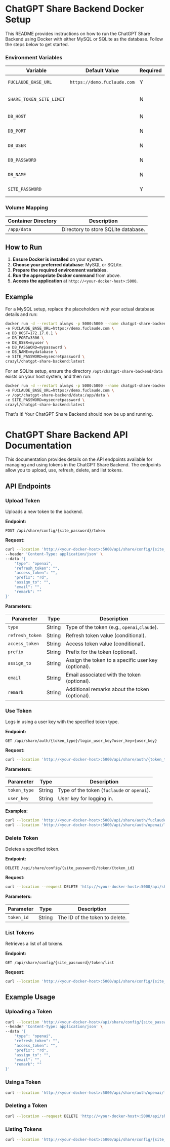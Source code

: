 # ChatGPT Share Backend Docker Setup

This README provides instructions on how to run the ChatGPT Share Backend using Docker with either MySQL or SQLite as the database. Follow the steps below to get started.

### Environment Variables

| Variable                 | Default Value               | Required | Description                                                          |
|--------------------------|-----------------------------|----------|----------------------------------------------------------------------|
| `FUCLAUDE_BASE_URL`      | `https://demo.fuclaude.com` | Y        | Base URL for the FUCLAUDE API.                                       |
| `SHARE_TOKEN_SITE_LIMIT` |                             | N        | Site limit for generating token share. eg: `https://new.oaifree.com` |
| `DB_HOST`                |                             | N        | Hostname or IP address of the MySQL server.                          |
| `DB_PORT`                |                             | N        | Port number of the MySQL server.                                     |
| `DB_USER`                |                             | N        | Username for the MySQL database.                                     |
| `DB_PASSWORD`            |                             | N        | Password for the MySQL database.                                     |
| `DB_NAME`                |                             | N        | Name of the MySQL database.                                          |
| `SITE_PASSWORD`          |                             | Y        | Password for accessing the site.                                     |

### Volume Mapping

| Container Directory | Description                          |
|---------------------|--------------------------------------|
| `/app/data`         | Directory to store SQLite database.  |

## How to Run

1. **Ensure Docker is installed** on your system.
2. **Choose your preferred database**: MySQL or SQLite.
3. **Prepare the required environment variables**.
4. **Run the appropriate Docker command** from above.
5. **Access the application** at `http://<your-docker-host>:5000`.

## Example

For a MySQL setup, replace the placeholders with your actual database details and run:

```sh
docker run -d --restart always -p 5000:5000 --name chatgpt-share-backend \
-e FUCLAUDE_BASE_URL=https://demo.fuclaude.com \
-e DB_HOST=172.17.0.1 \
-e DB_PORT=3306 \
-e DB_USER=myuser \
-e DB_PASSWORD=mypassword \
-e DB_NAME=mydatabase \
-e SITE_PASSWORD=mysecretpassword \
crazyl/chatgpt-share-backend:latest
```

For an SQLite setup, ensure the directory `/opt/chatgpt-share-backend/data` exists on your host system, and then run:

```sh
docker run -d --restart always -p 5000:5000 --name chatgpt-share-backend \
-e FUCLAUDE_BASE_URL=https://demo.fuclaude.com \
-v /opt/chatgpt-share-backend/data:/app/data \
-e SITE_PASSWORD=mysecretpassword \
crazyl/chatgpt-share-backend:latest
```

That's it! Your ChatGPT Share Backend should now be up and running.

# ChatGPT Share Backend API Documentation

This documentation provides details on the API endpoints available for managing and using tokens in the ChatGPT Share Backend. The endpoints allow you to upload, use, refresh, delete, and list tokens.

## API Endpoints

### Upload Token

Uploads a new token to the backend.

**Endpoint:**
```
POST /api/share/config/{site_password}/token
```

**Request:**
```sh
curl --location 'http://<your-docker-host>:5000/api/share/config/{site_password}/token' \
--header 'Content-Type: application/json' \
--data '{
    "type": "openai",
    "refresh_token": "",
    "access_token": "",
    "prefix": "rd",
    "assign_to": "",
    "email": "",
    "remark": ""
}'
```

**Parameters:**

| Parameter       | Type   | Description                                           |
|-----------------|--------|-------------------------------------------------------|
| `type`          | String | Type of the token (e.g., `openai`,`claude`).          |
| `refresh_token` | String | Refresh token value (conditional).                    |
| `access_token`  | String | Access token value (conditional).                     |
| `prefix`        | String | Prefix for the token (optional).                      |
| `assign_to`     | String | Assign the token to a specific user key (optional).   |
| `email`         | String | Email associated with the token (optional).           |
| `remark`        | String | Additional remarks about the token (optional).        |

### Use Token

Logs in using a user key with the specified token type.

**Endpoint:**
```
GET /api/share/auth/{token_type}/login_user_key?user_key={user_key}
```

**Request:**
```sh
curl --location 'http://<your-docker-host>:5000/api/share/auth/{token_type}/login_user_key?user_key={user_key}'
```

**Parameters:**

| Parameter     | Type   | Description                                      |
|---------------|--------|--------------------------------------------------|
| `token_type`  | String | Type of the token (`fuclaude` or `openai`).      |
| `user_key`    | String | User key for logging in.                         |

**Examples:**
```sh
curl --location 'http://<your-docker-host>:5000/api/share/auth/fuclaude/login_user_key?user_key=rd_123'
curl --location 'http://<your-docker-host>:5000/api/share/auth/openai/login_user_key?user_key=rd_123'
```

### Delete Token

Deletes a specified token.

**Endpoint:**
```
DELETE /api/share/config/{site_password}/token/{token_id}
```

**Request:**
```sh
curl --location --request DELETE 'http://<your-docker-host>:5000/api/share/config/{site_password}/token/{token_id}'
```

**Parameters:**

| Parameter   | Type   | Description                      |
|-------------|--------|----------------------------------|
| `token_id`  | String | The ID of the token to delete.   |

### List Tokens

Retrieves a list of all tokens.

**Endpoint:**
```
GET /api/share/config/{site_password}/token/list
```

**Request:**
```sh
curl --location 'http://<your-docker-host>:5000/api/share/config/{site_password}/token/list'
```

## Example Usage

### Uploading a Token
```sh
curl --location 'http://<your-docker-host>/api/share/config/{site_password}/token' \
--header 'Content-Type: application/json' \
--data '{
    "type": "openai",
    "refresh_token": "",
    "access_token": "",
    "prefix": "rd",
    "assign_to": "",
    "email": "",
    "remark": ""
}'
```

### Using a Token
```sh
curl --location 'http://<your-docker-host>:5000/api/share/auth/openai/login_user_key?user_key=rd_123'
```

### Deleting a Token
```sh
curl --location --request DELETE 'http://<your-docker-host>:5000/api/share/config/{site_password}/token/1'
```

### Listing Tokens
```sh
curl --location 'http://<your-docker-host>:5000/api/share/config/{site_password}/token/list'
```
